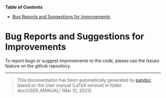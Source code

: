 **Table of Contents**

- [Bug Reports and Suggestions for Improvements](#cha:Bug-Reports-and)

Bug Reports and Suggestions for Improvements
============================================

To report bugs or suggest improvements to the code, please use the *Issues* feature on the github repository.

-----
> This documentation has been automatically generated by [pandoc](http://www.pandoc.org)
> based on the User manual (LaTeX version) in folder doc/USER_MANUAL/
> (Mar 12, 2023)

